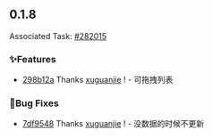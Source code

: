 ## 0.1.8

Associated Task: [#282015](https://projectmanage.netease-official.lcap.163yun.com/dashboard/TaskDetail?id=2820159012457216)

### ✨Features

- [298b12a](https://github.com/vusion/cloud-ui-materials/commit/298b12a6c7d8709ba81039a814d58d413491cb65) Thanks [xuguanjie](https://github.com/xuguanjie) ! - 可拖拽列表

### 🐛Bug Fixes

- [7df9548](https://github.com/vusion/cloud-ui-materials/commit/7df95487099d40feecaac965387b4734be90a405) Thanks [xuguanjie](https://github.com/xuguanjie) ! - 没数据的时候不更新

